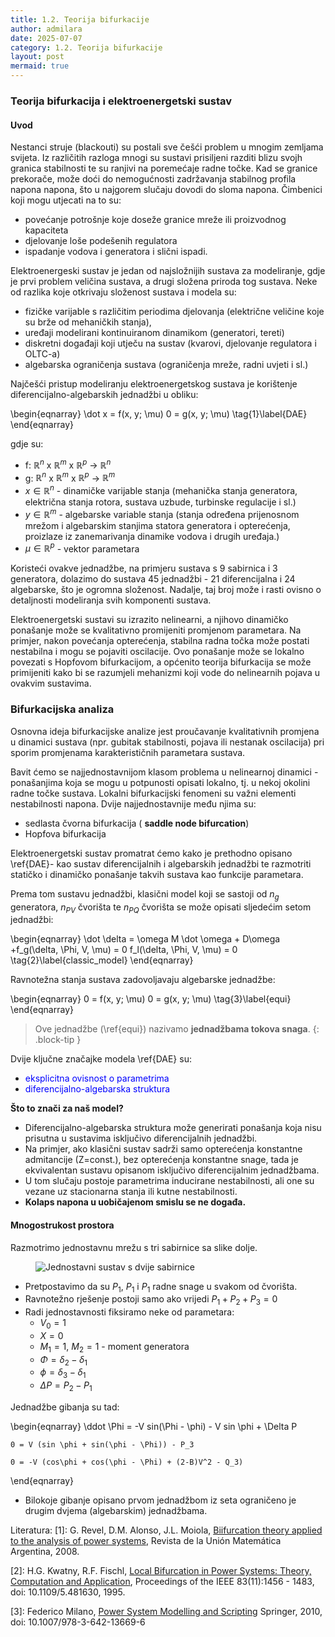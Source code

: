 ```yaml
---
title: 1.2. Teorija bifurkacije
author: admilara
date: 2025-07-07
category: 1.2. Teorija bifurkacije
layout: post
mermaid: true
---
```


### Teorija bifurkacija i elektroenergetski sustav

#### Uvod


Nestanci struje (blackouti) su postali sve češći problem u mnogim zemljama svijeta. Iz različitih razloga
mnogi su sustavi prisiljeni razditi blizu svojh granica stabilnosti te su ranjivi na poremećaje radne točke.
Kad se granice prekorače, može doći do nemogućnosti zadržavanja stabilnog profila napona napona, što u najgorem 
slučaju dovodi do sloma napona. Čimbenici koji mogu utjecati na to su:
- povećanje potrošnje koje doseže granice mreže ili proizvodnog kapaciteta
- djelovanje loše podešenih regulatora
- ispadanje vodova i generatora i slični ispadi.

Elektroenergeski sustav je jedan od najsložnijih sustava za modeliranje, gdje je prvi problem veličina sustava, 
a drugi složena priroda tog sustava. Neke od razlika koje otkrivaju složenost sustava i modela su:
- fizičke varijable s različitim periodima djelovanja (električne veličine koje su brže od mehaničkih stanja), 
- uređaji modelirani kontinuiranom dinamikom (generatori, tereti)
- diskretni događaji koji utječu na sustav (kvarovi, djelovanje regulatora i OLTC-a)
- algebarska ograničenja sustava (ograničenja mreže, radni uvjeti i sl.)  

Najčešći pristup modeliranju elektroenergetskog sustava je korištenje diferencijalno-algebarskih jednadžbi u obliku:

\begin{eqnarray}
    \dot x = f(x, y; \mu)
    0 = g(x, y; \mu)
    \tag{1}\label{DAE}
\end{eqnarray}

gdje su:
- f: $\mathbb{R}^n$ x $\mathbb{R}^m$ x $\mathbb{R}^p$ $\rightarrow$ $\mathbb{R}^n$
- g: $\mathbb{R}^n$ x $\mathbb{R}^m$ x $\mathbb{R}^p$ $\rightarrow$ $\mathbb{R}^m$
- $x \in \mathbb{R}^n$ - dinamičke varijable stanja (mehanička stanja generatora, električna stanja rotora, sustava 
uzbude, turbinske regulacije i sl.)
- $y \in \mathbb{R}^m$ - algebarske variable stanja (stanja određena prijenosnom mrežom i algebarskim stanjima 
statora generatora i opterećenja, proizlaze iz zanemarivanja dinamike vodova i drugih uređaja.)
- $\mu \in \mathbb{R}^p$ - vektor parametara 

Koristeći ovakve jednadžbe, na primjeru sustava s 9 sabirnica i 3 generatora, dolazimo do sustava 45 jednadžbi - 21 
diferencijalna i 24 algebarske, što je ogromna složenost. Nadalje, taj broj može i rasti ovisno o detaljnosti 
modeliranja svih komponenti sustava. 

Elektroenergetski sustavi su izrazito nelinearni, a njihovo dinamičko ponašanje može se kvalitativno promijeniti 
promjenom parametara. Na primjer, nakon povećanja opterećenja, stabilna radna točka može postati nestabilna i mogu se 
pojaviti oscilacije. Ovo ponašanje može se lokalno povezati s Hopfovom bifurkacijom, a općenito teorija bifurkacija 
se može primijeniti kako bi se razumjeli mehanizmi koji vode do nelinearnih pojava u ovakvim sustavima. 


### Bifurkacijska analiza

Osnovna ideja bifurkacijske analize jest proučavanje kvalitativnih promjena u dinamici sustava (npr. gubitak stabilnosti, 
pojava ili nestanak oscilacija) pri sporim promjenama karakterističnih parametara sustava.

Bavit ćemo se najjednostavnijom klasom problema u nelinearnoj dinamici - ponašanjima koja se mogu u potpunosti opisati 
lokalno, tj. u nekoj okolini radne točke sustava.
Lokalni bifurkacijski fenomeni su važni elementi nestabilnosti napona. Dvije najjednostavnije među njima su:
- sedlasta čvorna bifurkacija ( __saddle node bifurcation__)
- Hopfova bifurkacija

Elektroenergetski sustav promatrat ćemo kako je prethodno opisano \ref{DAE}- kao sustav diferencijalnih i algebarskih jednadžbi 
te razmotriti statičko i dinamičko ponašanje takvih sustava kao funkcije parametara.

Prema tom sustavu jednadžbi, klasični model koji se sastoji od $n_g$ generatora, $n_{PV}$ čvorišta te 
$n_{PQ}$ čvorišta se može opisati sljedećim setom jednadžbi:

\begin{eqnarray}
    \dot \delta = \omega
    M \dot \omega + D\omega +f_g(\delta, \Phi, V, \mu) = 0
    f_l(\delta, \Phi, V, \mu) = 0
    \tag{2}\label{classic_model}
\end{eqnarray}

Ravnotežna stanja sustava zadovoljavaju algebarske jednadžbe:

\begin{eqnarray}
    0 = f(x, y; \mu)
    0 = g(x, y; \mu)
    \tag{3}\label{equi}
\end{eqnarray}

> Ove jednadžbe (\ref{equi}) nazivamo **jednadžbama tokova snaga**. 
{: .block-tip }

Dvije ključne značajke modela \ref{DAE} su:
- <span style="color:blue">eksplicitna ovisnost o parametrima</span>
- <span style="color:blue">diferencijalno-algebarska struktura</span>

**Što to znači za naš model?**
- Diferencijalno-algebarska struktura može generirati ponašanja koja nisu prisutna u sustavima isključivo diferencijalnih
jednadžbi.
- Na primjer, ako klasični sustav sadrži samo opterećenja konstantne admitancije (Z=const.), bez opterećenja konstantne snage, 
tada je ekvivalentan sustavu opisanom isključivo diferencijalnim jednadžbama.
- U tom slučaju postoje parametrima inducirane nestabilnosti, ali one su vezane uz stacionarna stanja ili kutne nestabilnosti.
- **Kolaps napona u uobičajenom smislu se ne događa.**

#### Mnogostrukost prostora

Razmotrimo jednostavnu mrežu s tri sabirnice sa slike dolje. 

<figure>
    <img src="{{ site.baseurl }}/assets/gitbook/images/three-bus-sys.svg" alt="Jednostavni sustav s dvije sabirnice">
</figure>

- Pretpostavimo da su $P_1$, $P_1$ i $P_1$ radne snage u svakom od čvorišta. 
- Ravnotežno rješenje postoji samo ako vrijedi $P_1 + P_2 + P_3 = 0$
- Radi jednostavnosti fiksiramo neke od parametara:
    * $V_0 = 1$
    * $X = 0$
    * $M_1 = 1$, $M_2 = 1$ - moment generatora
    * $\Phi = \delta_2 - \delta_1$
    * $\phi = \delta_3 - \delta_1$
    * $\Delta P = P_2 - P_1$
    
Jednadžbe gibanja su tad:

\begin{eqnarray}
    \ddot \Phi = -V sin(\Phi - \phi) - V sin \phi + \Delta P
    
    0 = V (sin \phi + sin(\phi - \Phi)) - P_3
    
    0 = -V (cos\phi + cos(\phi - \Phi) + (2-B)V^2 - Q_3)
\end{eqnarray}

- Bilokoje gibanje opisano prvom jednadžbom iz seta ograničeno je drugim dvjema (algebarskim) jednadžbama.





Literatura:
\[1\]: G. Revel, D.M. Alonso, J.L. Moiola, [Biifurcation theory applied to the analysis of power systems](http://ref.scielo.org/csx5fd),
Revista de la Unión Matemática Argentina, 2008.

\[2\]: H.G. Kwatny, R.F. Fischl, [Local Bifurcation in Power Systems: Theory, Computation and Application](https://ieeexplore.ieee.org/document/481630/), 
Proceedings of the IEEE 83(11):1456 - 1483, doi: 10.1109/5.481630, 1995.

\[3\]: Federico Milano, [Power System Modelling and Scripting](https://link.springer.com/book/10.1007/978-3-642-13669-6) 
Springer, 2010, doi: 10.1007/978-3-642-13669-6